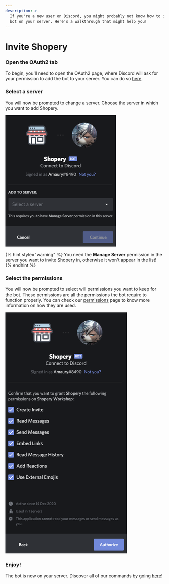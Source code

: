 ```yaml
---
description: >-
  If you're a new user on Discord, you might probably not know how to invite a
  bot on your server. Here's a walkthrough that might help you!
---
```


# Invite Shopery

### Open the OAuth2 tab

To begin, you'll need to open the OAuth2 page, where Discord will ask for your permission to add the bot to your server. You can do so [here](https://dsc.gg/shopery).

### Select a server

You will now be prompted to change a server. Choose the server in which you want to add Shopery.

![](../.gitbook/assets/0otbadc.png)

{% hint style="warning" %}
You need the **Manage Server** permission in the server you want to invite Shopery in, otherwise it won't appear in the list!
{% endhint %}

### Select the permissions

You will now be prompted to select will permissions you want to keep for the bot. These permissions are all the permissions the bot require to function properly. You can check our [permissions](permissions.md) page to know more information on how they are used.

![](../.gitbook/assets/rd1imm1.png)



### Enjoy!

The bot is now on your server. Discover all of our commands by going [here](../commands.md)!

